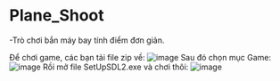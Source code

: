 # Plane_Shoot
-Trò chơi bắn máy bay tính điểm đơn giản.

Để chơi game, các bạn tải file zip về:
![image](https://github.com/luongvanket/Plane_Shoot/assets/125648877/1f59cfc3-8122-4d84-a4f5-e76abf0f5db0)
Sau đó chọn mục Game:
![image](https://github.com/luongvanket/Plane_Shoot/assets/125648877/7bc979f5-1d6a-4d95-9445-08fd8c9eedf6)
Rồi mở file SetUpSDL2.exe và chơi thôi:
![image](https://github.com/luongvanket/Plane_Shoot/assets/125648877/f8306298-8351-41ad-8844-46bbe308f3bf)


